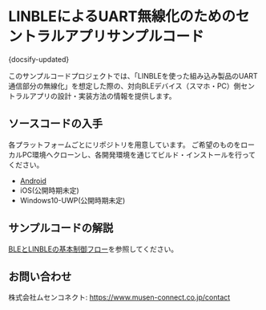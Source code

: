 # LINBLEによるUART無線化のためのセントラルアプリサンプルコード

{docsify-updated}

このサンプルコードプロジェクトでは、「LINBLEを使った組み込み製品のUART通信部分の無線化」を想定した際の、対向BLEデバイス（スマホ・PC）側セントラルアプリの設計・実装方法の情報を提供します。

## ソースコードの入手

各プラットフォームごとにリポジトリを用意しています。
ご希望のものをローカルPC環境へクローンし、各開発環境を通じてビルド・インストールを行ってください。

* [Android]( https://github.com/musen-connect-inc/linble-sample-wireless-uart-android )
* iOS(公開時期未定)
* Windows10-UWP(公開時期未定)

## サンプルコードの解説

[BLEとLINBLEの基本制御フロー](common/flows/introduction.md)を参照してください。

## お問い合わせ

株式会社ムセンコネクト: https://www.musen-connect.co.jp/contact
